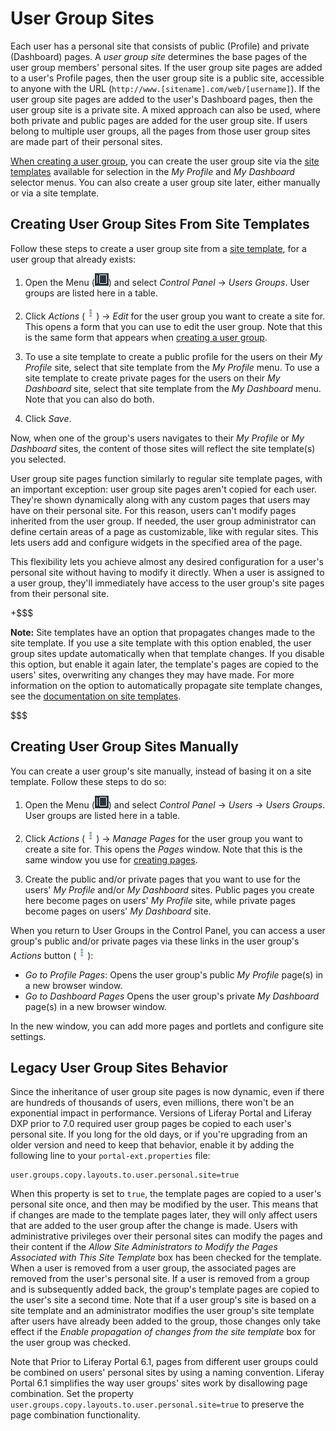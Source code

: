 # User Group Sites

Each user has a personal site that consists of public (Profile) and private 
(Dashboard) pages. A *user group site* determines the base pages of the user 
group members' personal sites. If the user group site pages are added to a 
user's Profile pages, then the user group site is a public site, accessible to 
anyone with the URL (`http://www.[sitename].com/web/[username]`). If the user 
group site pages are added to the user's Dashboard pages, then the user group 
site is a private site. A mixed approach can also be used, where both private 
and public pages are added for the user group site. If users belong to multiple 
user groups, all the pages from those user group sites are made part of their 
personal sites. 

[When creating a user group](liferay.com), 
you can create the user group site via the 
[site templates](/discover/portal/-/knowledge_base/7-1/building-sites-from-templates) 
available for selection in the *My Profile* and *My Dashboard* selector menus. 
You can also create a user group site later, either manually or via a site 
template. 

## Creating User Group Sites From Site Templates

Follow these steps to create a user group site from a 
[site template](/discover/portal/-/knowledge_base/7-1/building-sites-from-templates), 
for a user group that already exists: 

1.  Open the Menu 
    (![Menu](../../../images/icon-menu.png)) 
    and select *Control Panel* &rarr; *Users Groups*. User groups are listed 
    here in a table. 

2.  Click *Actions* 
    (![Actions](../../../images/icon-actions.png)) 
    &rarr; *Edit* for the user group you want to create a site for. This opens 
    a form that you can use to edit the user group. Note that this is the same 
    form that appears when 
    [creating a user group](liferay.com). 

3.  To use a site template to create a public profile for the users on their 
    *My Profile* site, select that site template from the *My Profile* menu. To 
    use a site template to create private pages for the users on their 
    *My Dashboard* site, select that site template from the *My Dashboard* menu. 
    Note that you can also do both. 

4.  Click *Save*. 

Now, when one of the group's users navigates to their *My Profile* or 
*My Dashboard* sites, the content of those sites will reflect the site 
template(s) you selected. 

User group site pages function similarly to regular site template pages, with an
important exception: user group site pages aren't copied for each user. They're
shown dynamically along with any custom pages that users may have on their 
personal site. For this reason, users can't modify pages inherited from the user 
group. If needed, the user group administrator can define certain areas of a 
page as customizable, like with regular sites. This lets users add and configure 
widgets in the specified area of the page. 

This flexibility lets you achieve almost any desired configuration for a user's
personal site without having to modify it directly. When a user is assigned to a
user group, they'll immediately have access to the user group's site pages from
their personal site. 

+$$$

**Note:** Site templates have an option that propagates changes made to the site 
template. If you use a site template with this option enabled, the user group 
sites update automatically when that template changes. If you disable this 
option, but enable it again later, the template's pages are copied to the users' 
sites, overwriting any changes they may have made. For more information on the 
option to automatically propagate site template changes, see the 
[documentation on site templates](/discover/portal/-/knowledge_base/7-1/building-sites-from-templates). 

$$$

## Creating User Group Sites Manually

You can create a user group's site manually, instead of basing it on a site
template. Follow these steps to do so: 

1.  Open the Menu 
    (![Menu](../../../images/icon-menu.png)) 
    and select *Control Panel* &rarr; *Users* &rarr; *Users Groups*. User groups 
    are listed here in a table. 

2.  Click *Actions* 
    (![Actions](../../../images/icon-actions.png)) 
    &rarr; *Manage Pages* for the user group you want to create a site for. This 
    opens the *Pages* window. Note that this is the same window you use for 
    [creating pages](/discover/portal/-/knowledge_base/7-1/creating-pages). 

3.  Create the public and/or private pages that you want to use for the users' 
    *My Profile* and/or *My Dashboard* sites. Public pages you create here 
    become pages on users' *My Profile* site, while private pages become pages 
    on users' *My Dashboard* site. 

When you return to User Groups in the Control Panel, you can access a user 
group's public and/or private pages via these links in the user group's 
*Actions* button 
(![Actions](../../../images/icon-actions.png)): 

-   *Go to Profile Pages*: Opens the user group's public *My Profile* page(s) in 
    a new browser window.
-   *Go to Dashboard Pages* Opens the user group's private *My Dashboard* 
    page(s) in a new browser window. 

In the new window, you can add more pages and portlets and configure site 
settings. 

## Legacy User Group Sites Behavior

Since the inheritance of user group site pages is now dynamic, even if there are
hundreds of thousands of users, even millions, there won't be an exponential
impact in performance. Versions of Liferay Portal and Liferay DXP prior to 7.0 
required user group pages be copied to each user's personal site. If you long 
for the old days, or if you're upgrading from an older version and need to keep 
that behavior, enable it by adding the following line to your 
`portal-ext.properties` file: 

    user.groups.copy.layouts.to.user.personal.site=true

When this property is set to `true`, the template pages are copied to a user's
personal site once, and then may be modified by the user. This means that if 
changes are made to the template pages later, they will only affect users that
are added to the user group after the change is made. Users with administrative
privileges over their personal sites can modify the pages and their content if
the *Allow Site Administrators to Modify the Pages Associated with This Site
Template* box has been checked for the template. When a user is removed from a
user group, the associated pages are removed from the user's personal site. If a 
user is removed from a group and is subsequently added back, the group's 
template pages are copied to the user's site a second time. Note that if a user 
group's site is based on a site template and an administrator modifies the user 
group's site template after users have already been added to the group, those 
changes only take effect if the *Enable propagation of changes from the site 
template* box for the user group was checked. 

Note that Prior to Liferay Portal 6.1, pages from different user groups could be
combined on users' personal sites by using a naming convention. Liferay Portal 
6.1 simplifies the way user groups' sites work by disallowing page combination. 
Set the property `user.groups.copy.layouts.to.user.personal.site=true` to 
preserve the page combination functionality. 
